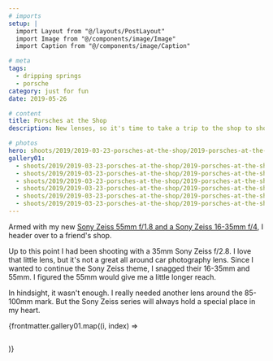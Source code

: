 ```yaml
---
# imports
setup: |
  import Layout from "@/layouts/PostLayout"
  import Image from "@/components/image/Image"
  import Caption from "@/components/image/Caption"

# meta
tags:
  - dripping springs
  - porsche
category: just for fun
date: 2019-05-26

# content
title: Porsches at the Shop
description: New lenses, so it's time to take a trip to the shop to shoot some cars.

# photos
hero: shoots/2019/2019-03-23-porsches-at-the-shop/2019-porsches-at-the-shop_004.jpg
gallery01:
  - shoots/2019/2019-03-23-porsches-at-the-shop/2019-porsches-at-the-shop_001.jpg
  - shoots/2019/2019-03-23-porsches-at-the-shop/2019-porsches-at-the-shop_002.jpg
  - shoots/2019/2019-03-23-porsches-at-the-shop/2019-porsches-at-the-shop_003.jpg
  - shoots/2019/2019-03-23-porsches-at-the-shop/2019-porsches-at-the-shop_004.jpg
  - shoots/2019/2019-03-23-porsches-at-the-shop/2019-porsches-at-the-shop_005.jpg
  - shoots/2019/2019-03-23-porsches-at-the-shop/2019-porsches-at-the-shop_006.jpg
---
```


Armed with my new [Sony Zeiss 55mm f/1.8 and a Sony Zeiss 16-35mm f/4](/blog/car-photography-update), I header over to a friend's shop.

Up to this point I had been shooting with a 35mm Sony Zeiss f/2.8. I love that little lens, but it's not a great all around car photography lens. Since I wanted to continue the Sony Zeiss theme, I snagged their 16-35mm and 55mm. I figured the 55mm would give me a little longer reach.

In hindsight, it wasn't enough. I really needed another lens around the 85-100mm mark. But the Sony Zeiss series will always hold a special place in my heart.

<div>
    {frontmatter.gallery01.map((i, index) =>
        <figure>
            <picture>
                <Image file={i} />
            </picture>
            <Caption file={i} showMeta={true}>
        </figure>
    )}
</div>